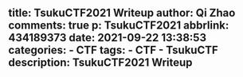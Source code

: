 title: TsukuCTF2021 Writeup
author: Qi Zhao
comments: true
p: TsukuCTF2021
abbrlink: 434189373
date: 2021-09-22 13:38:53
categories:
    - CTF
tags:
    - CTF
    - TsukuCTF
description: TsukuCTF2021 Writeup
---

